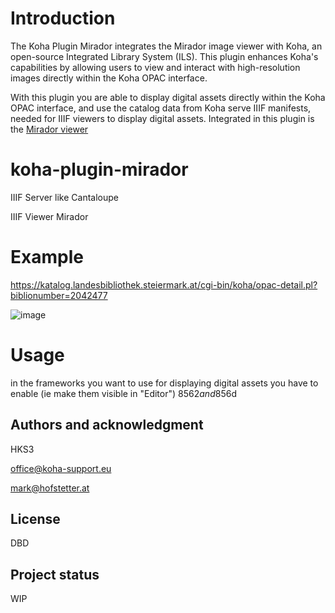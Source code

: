 # Introduction

The Koha Plugin Mirador integrates the Mirador image viewer with Koha, an open-source Integrated Library System (ILS). This plugin enhances Koha's capabilities by allowing users to view and interact with high-resolution images directly within the Koha OPAC interface.

With this plugin you are able to display digital assets directly within the Koha OPAC interface, and use the catalog data from Koha serve IIIF manifests, needed for IIIF viewers to display digital assets. Integrated in this plugin is the [Mirador viewer](https://projectmirador.org/)   

# koha-plugin-mirador

IIIF Server like Cantaloupe

IIIF Viewer Mirador

# Example

https://katalog.landesbibliothek.steiermark.at/cgi-bin/koha/opac-detail.pl?biblionumber=2042477

![image](https://github.com/user-attachments/assets/46df01bc-e350-4547-9f93-253f2cd0d394)

# Usage
in the frameworks you want to use for displaying digital assets you have to enable (ie make them visible in "Editor") 856$2 and 856$d 

## Authors and acknowledgment
HKS3

office@koha-support.eu

mark@hofstetter.at

## License

DBD

## Project status

WIP
